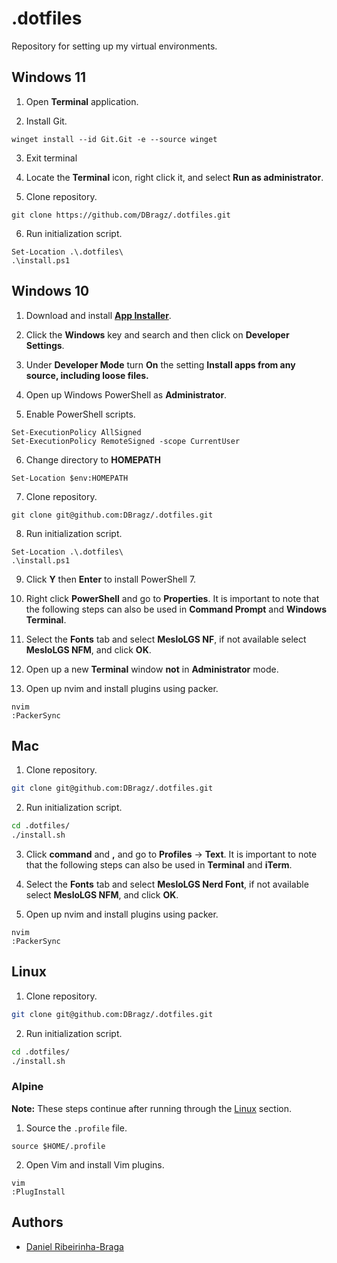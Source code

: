 # .dotfiles

Repository for setting up my virtual environments.

## Windows 11

1. Open **Terminal** application.

2. Install Git.

```pwsh
winget install --id Git.Git -e --source winget
```

3. Exit terminal

4. Locate the **Terminal** icon, right click it, and select **Run as administrator**.

5. Clone repository.

```pwsh
git clone https://github.com/DBragz/.dotfiles.git
```

6. Run initialization script.

```pwsh
Set-Location .\.dotfiles\
.\install.ps1
```

## Windows 10

1. Download and install [**App Installer**](https://apps.microsoft.com/store/detail/app-installer/9NBLGGH4NNS1?hl=en-us&gl=us).

2. Click the **Windows** key and search and then click on **Developer Settings**.

3. Under **Developer Mode** turn **On** the setting **Install apps from any source, including loose files.**

4. Open up Windows PowerShell as **Administrator**.

5. Enable PowerShell scripts.

```pwsh
Set-ExecutionPolicy AllSigned
Set-ExecutionPolicy RemoteSigned -scope CurrentUser
```
6. Change directory to **HOMEPATH**

```pwsh
Set-Location $env:HOMEPATH
```

7. Clone repository.

```pwsh
git clone git@github.com:DBragz/.dotfiles.git
```

8. Run initialization script.

```pwsh
Set-Location .\.dotfiles\
.\install.ps1
```

9. Click **Y** then **Enter** to install PowerShell 7.

10. Right click **PowerShell** and go to **Properties**. It is important to note that the following steps can also be used in **Command Prompt** and **Windows Terminal**.

11. Select the **Fonts** tab and select **MesloLGS NF**, if not available select **MesloLGS NFM**, and click **OK**.

12. Open up a new **Terminal** window **not** in **Administrator** mode.

13. Open up nvim and install plugins using packer.

```pwsh
nvim
:PackerSync
```

## Mac

1. Clone repository.

```zsh
git clone git@github.com:DBragz/.dotfiles.git
```

2. Run initialization script.

```zsh
cd .dotfiles/
./install.sh
```

3. Click **command** and **,** and go to **Profiles** -> **Text**. It is important to note that the following steps can also be used in **Terminal** and **iTerm**.

4. Select the **Fonts** tab and select **MesloLGS Nerd Font**, if not available select **MesloLGS NFM**, and click **OK**.

5. Open up nvim and install plugins using packer.

```pwsh
nvim
:PackerSync
```

## Linux

1. Clone repository.

```sh
git clone git@github.com:DBragz/.dotfiles.git
```

2. Run initialization script.

```sh
cd .dotfiles/
./install.sh
```

### Alpine

**Note:** These steps continue after running through the [Linux](https://github.com/DBragz/.dotfiles#linux) section.

1. Source the `.profile` file.  

```ash
source $HOME/.profile
```

2. Open Vim and install Vim plugins.


```ash
vim
:PlugInstall
```

## Authors

- [Daniel Ribeirinha-Braga](https://github.com/DBragz)

